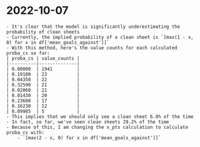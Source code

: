 # 2022-10-07
    - It's clear that the model is significantly underestimating the probability of clean sheets
    - Currently, the implied probability of a clean sheet is `[max(1 - x, 0) for x in df['mean_goals_against']]`
    - With this method, here's the value counts for each calculated proba_cs so far:
    | proba_cs | value_counts |
    |----------|--------------|
    | 0.00000  | 1941         |
    | 0.19180  | 23           |
    | 0.04350  | 22           |
    | 0.32590  | 21           |
    | 0.02060  | 21           |
    | 0.01430  | 20           |
    | 0.23680  | 17           |
    | 0.16230  | 12           |
    | 0.09985  | 5            |
    - This implies that we should only see a clean sheet 6.8% of the time
    - In fact, so far, we've seen clean sheets 29.2% of the time
    - Because of this, I am changing the x_pts calculation to calculate proba_cs with:
        - `[max(2 - x, 0) for x in df['mean_goals_against']]`
        